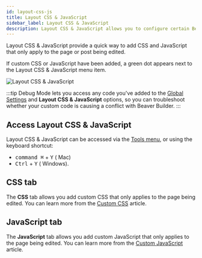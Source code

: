 ```yaml
---
id: layout-css-js
title: Layout CSS & JavaScript
sidebar_label: Layout CSS & JavaScript
description: Layout CSS & JavaScript allows you to configure certain Beaver Builder settings globally.
---
```


Layout CSS & JavaScript provide a quick way to add CSS and JavaScript that only apply to the page or post being edited.

If custom CSS or JavaScript have been added, a green dot appears next to the Layout CSS & JavaScript menu item.

![Layout CSS & JavaScript](/img/beaver-builder/user-interface--layout-settings--1.jpg)

:::tip
Debug Mode lets you access any code you've added to the [Global Settings](global-settings.md) and **Layout CSS & JavaScript** options, so you can troubleshoot whether your custom code is causing a conflict with Beaver Builder.
:::

## Access Layout CSS & JavaScript

Layout CSS & JavaScript can be accessed via the [Tools menu](tools-menu.md), or using the keyboard shortcut:

* <kbd>command ⌘</kbd> + <kbd>Y</kbd> (<i className="fab fa-apple"></i> Mac)
* <kbd>Ctrl</kbd> + <kbd>Y</kbd> (<i className="fab fa-windows"></i> Windows).

## CSS tab

The **CSS** tab allows you add custom CSS that only applies to the page being edited. You can learn more from the [Custom CSS](styles/custom-code.md#css) article.

## JavaScript tab

The **JavaScript** tab allows you add custom JavaScript that only applies to the page being edited. You can learn more from the [Custom JavaScript](styles/custom-code.md#javascript) article.

